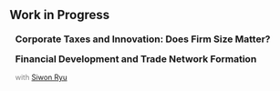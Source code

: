 <h2 id="progress" style="margin: 2px 0px 20px;">Work in Progress</h2>

<h3 style="margin:0 10px 15px;">Corporate Taxes and Innovation: Does Firm Size Matter?</h3>

<h3 style="margin:0 10px 15px;">Financial Development and Trade Network Formation</h3>
<p style="margin:0 10px 15px; font-size:90%; color:gray;">
  with <a href="https://siwonryu.com" target="_blank">Siwon Ryu</a>
</p>
